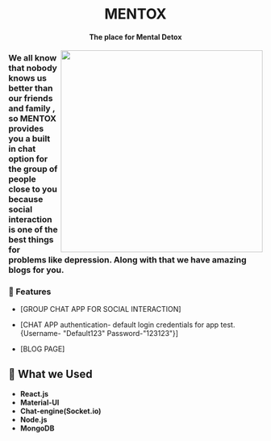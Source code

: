 <h1 align="center">MENTOX</h1>
<h4 align="center">The place for Mental Detox</h4>

<img align = "right" src = "https://media1.giphy.com/media/ybhSNhNjFsII5skvFH/200w.webp?cid=ecf05e471vqxn5rfsafmqi7d40b3fkvp9n3g3l7ehganskso&rid=200w.webp&ct=g" width = "400" >

### We all know that nobody knows us better than our friends and family , so MENTOX provides you a built in chat option for the group of people close to you because social interaction is one of the best things for problems like depression. Along with that we have amazing blogs for you.
### 🔭 Features

- [GROUP CHAT APP FOR SOCIAL INTERACTION]

- [CHAT APP authentication- default login credentials for app test. {Username- "Default123" Password-"123123"}]

- [BLOG PAGE]

## 🌱 What we Used

- **React.js**
- **Material-UI**
- **Chat-engine(Socket.io)**
- **Node.js**
- **MongoDB**


